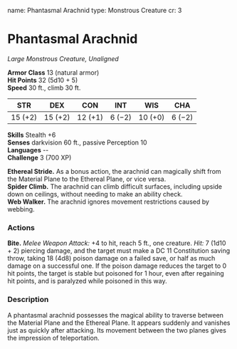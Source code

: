 name: Phantasmal Arachnid
type: Monstrous Creature
cr: 3

# Phantasmal Arachnid
_Large Monstrous Creature, Unaligned_

**Armor Class** 13 (natural armor)    
**Hit Points** 32 (5d10 + 5)    
**Speed** 30 ft., climb 30 ft.

| STR     | DEX     | CON     | INT     | WIS     | CHA     |
|---------|---------|---------|---------|---------|---------|
| 15 (+2) | 15 (+2) | 12 (+1) | 6 (−2)  | 10 (+0) | 6 (−2)  |  

**Skills** Stealth +6    
**Senses** darkvision 60 ft., passive Perception 10    
**Languages** --    
**Challenge** 3 (700 XP) 

**Ethereal Stride.** As a bonus action, the arachnid can magically shift from the Material Plane to the Ethereal Plane, or vice versa.    
**Spider Climb.** The arachnid can climb difficult surfaces, including upside down on ceilings, without needing to make an ability check.    
**Web Walker.** The arachnid ignores movement restrictions caused by webbing. 

### Actions    
**Bite.** _Melee Weapon Attack:_ +4 to hit, reach 5 ft., one creature. _Hit:_ 7 (1d10 + 2) piercing damage, and the target must make a DC 11 Constitution saving throw, taking 18 (4d8) poison damage on a failed save, or half as much damage on a successful one. If the poison damage reduces the target to 0 hit points, the target is stable but poisoned for 1 hour, even after regaining hit points, and is paralyzed while poisoned in this way. 

### Description
A phantasmal arachnid possesses the magical ability to traverse between the Material Plane and the Ethereal Plane. It appears suddenly and vanishes just as quickly after attacking. Its movement between the two planes gives the impression of teleportation. 
